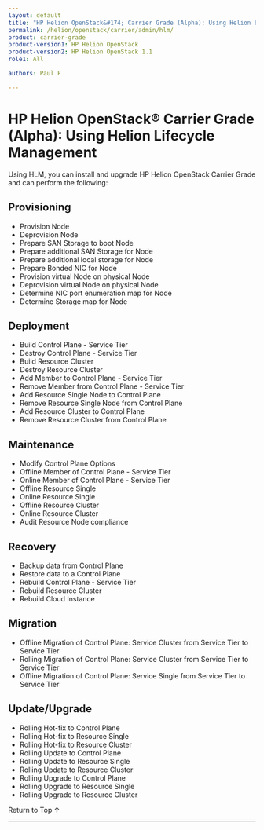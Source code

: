 ```yaml
---
layout: default
title: "HP Helion OpenStack&#174; Carrier Grade (Alpha): Using Helion Lifecycle Management"
permalink: /helion/openstack/carrier/admin/hlm/
product: carrier-grade
product-version1: HP Helion OpenStack
product-version2: HP Helion OpenStack 1.1
role1: All

authors: Paul F

---
```

<!--UNDER REVISION-->

<script>

function PageRefresh {
onLoad="window.refresh"
}

PageRefresh();

</script>

<!-- <p style="font-size: small;"> <a href="/helion/openstack/1.1/3rd-party-license-agreements/">&#9664; PREV</a> | <a href="/helion/openstack/1.1/">&#9650; UP</a> | NEXT &#9654; </p> -->

# HP Helion OpenStack&#174; Carrier Grade (Alpha): Using Helion Lifecycle Management

Using HLM, you can install and upgrade HP Helion OpenStack Carrier Grade and can perform the following:

<!-- From Kenobi LCM4Cloud.pptx per Bryan Murray -->

## Provisioning

* Provision <Type> Node
* Deprovision <Type> Node
* Prepare SAN Storage to boot <Type> Node
* Prepare additional SAN Storage for <Type> Node
* Prepare additional local storage for <Type> Node
* Prepare Bonded NIC for <Type> Node
* Provision virtual <Type> Node on physical <Type> Node
* Deprovision virtual <Type> Node on physical <Type> Node
* Determine NIC port enumeration map for <Type> Node
* Determine Storage map for <Type> Node


## Deployment

* Build <Type> Control Plane - Service Tier <ID>
* Destroy <Type> Control Plane - Service Tier <ID>
* Build <Type> Resource Cluster
* Destroy <Type> Resource Cluster
* Add Member to <Type> Control Plane - Service Tier <ID>
* Remove Member from <Type> Control Plane - Service Tier <ID>
* Add <Type> Resource Single Node to <Type> Control Plane
* Remove <Type> Resource Single Node from <Type> Control Plane
* Add <Type> Resource Cluster to <Type> Control Plane
* Remove <Type> Resource Cluster from <Type> Control Plane

## Maintenance

* Modify <Type> Control Plane Options
* Offline Member <ID> of <Type> Control Plane - Service Tier <ID>
* Online Member <ID> of <Type> Control Plane - Service Tier <ID>
* Offline <Type> Resource Single <ID>
* Online <Type> Resource Single <ID>
* Offline <Type> Resource Cluster <ID>
* Online <Type> Resource Cluster <ID>
* Audit <Type> Resource Node compliance

## Recovery

* Backup data from <Type> Control Plane
* Restore data to a <Type> Control Plane
* Rebuild <Type> Control Plane - Service Tier <ID>
* Rebuild <Type> Resource Cluster
* Rebuild <Type> Cloud Instance <ID>

## Migration

* Offline Migration of <Type> Control Plane:  <Type> Service Cluster from Service Tier <ID> to Service Tier <ID>
* Rolling Migration of <Type> Control Plane:  <Type> Service Cluster from Service Tier <ID> to Service Tier <ID>
* Offline Migration of <Type> Control Plane:  <Type> Service Single from Service Tier <ID> to Service Tier <ID>

## Update/Upgrade
* Rolling Hot-fix to <Type> Control Plane
* Rolling Hot-fix to <Type> Resource Single
* Rolling Hot-fix to <Type> Resource Cluster
* Rolling Update to <Type> Control Plane
* Rolling Update to <Type> Resource Single
* Rolling Update to <Type> Resource Cluster
* Rolling Upgrade to <Type> Control Plane
* Rolling Upgrade to <Type> Resource Single
* Rolling Upgrade to <Type> Resource Cluster


<!-- Taken from https://rndwiki2.atlanta.hp.com/confluence/display/cloudos/HLM+Command+Line+Interface

A.	Deploy cloud. An entire cloud is deployed. 

B.	Stop component. A service component is stopped. 

C.	Start service or component in a given control plane. Start and stop can operate on both entire services, or components on the service. 

D.	Restart service. All of the components of the service are restarted. 

E.	Apply a patch to a cloud

F.	Apply a hot-fix to a cloud

G.	Apply a software update to a cloud

H.	Upgrade the cloud. Not supported by HCSP 1.0. 

I.	Change the configuration of the cloud. Cloud configuration changes include changing properties for a given service component, adding a new service, and adding/removing resource nodes.

J.	Rollback the configuration of the cloud. Revert to a previous checkpoint of the cloud configuration. 

K.	Add a compute node to a resource pool. Adding and removing resource nodes. 

L.	Modify the security credentials for mysql

M.	Modify configuration of Swift rings

N.	Put a node into maintenance mode

O.	Shutdown a control plane

P.	Add/remove a control plane. This is not something that will be published to customers, but not something we need to prevent

Q.	Create cloud definition

R.	List sample clouds

S.	Provision nodes to be used in cloud

T.	Display current cloud topology

U.	Display the desired state cloud topology. 

V.	Explain current/desired state cloud topology
-->



<a href="#top" style="padding:14px 0px 14px 0px; text-decoration: none;"> Return to Top &#8593; </a>
 
----
